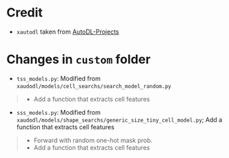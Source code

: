 # Credit
- `xautodl` taken from [AutoDL-Projects](https://github.com/D-X-Y/AutoDL-Projects/tree/f46486e21b71ae6459a700be720d7648b5429569)

# Changes in `custom` folder
- `tss_models.py`: Modified from `xaudodl/models/cell_searchs/search_model_random.py`
> *  Add a function that extracts cell features
- `sss_models.py`: Modified from `xaudodl/models/shape_searchs/generic_size_tiny_cell_model.py`; Add a function that extracts cell features
> *  Forward with random one-hot mask prob.
> *  Add a function that extracts cell features